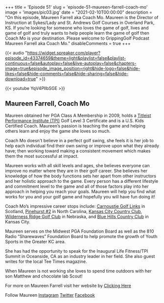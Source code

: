 +++
title = 'Episode 51'
slug = 'episode-51-maureen-farrell-coach-mo'
image = 'images/pic03.jpg'
date = "2021-02-10T00:00:00"
description = "On this episode, Maureen Farrell aka Coach Mo. Maureen is the Director of Instruction at Sykes/Lady and St. Andrews Golf Courses in Overland Park, KS. If you’re looking for someone who loves the game of golf, lives and game of golf and truly wants to help people learn the game of golf then Coach Mo is your destination.  Please welcome to GrippingGolf Podcast Maureen Farrell aka Coach Mo."
disableComments = true
+++

{{< audio "https://widget.spreaker.com/player?episode_id=43374659&theme=light&playlist=false&playlist-continuous=false&autoplay=false&live-autoplay=false&chapters-image=true&episode_image_position=right&hide-logo=false&hide-likes=false&hide-comments=false&hide-sharing=false&hide-download=true" >}}


{{< youtube YqV4PllbSGE >}}



## Maureen Farrell, Coach Mo

Maureen obtained her PGA Class A Membership in 2009, holds a [Titleist Performance Institute (TPI)](https://www.mytpi.com/) Golf Level 3 Certificate and is a U.S. Kids Certified Coach. Maureen’s passion is teaching the game and helping others learn and enjoy the game she loves so much.

Coach Mo doesn't believe in a perfect golf swing, she feels it is her job to help each individual find their own swing or improve upon what they already have; then working toward making a consistent movement which makes them the most successful at impact.

Maureen works with all skill levels and ages, she believes everyone can improve no matter where they are in their golf career. She believes her knowledge of how the body functions sets her apart from other instructors and her holistic approach to the game. Every person has a different lifestyle and commitment level to the game and all of those factors play into her approach in helping you reach your goals. Maureen will help you find what works for you and your golf game and hopefully you will have fun doing it!

Coach Mo’s impressive career stops include: [Carnoustie Golf Links](https://www.carnoustiegolflinks.com/) in Scotland, [Pinehurst #2](https://www.pinehurst.com/golf/courses/no-2/) in North Carolina, [Kansas City Country Club](https://kccc.com/), [Wilderness Ridge Golf Club](https://www.wildernessridgegolf.com/) in Nebraska, and [Blue Hills Country Club](https://www.bluehillscc.com/) in Kansas City.

Maureen serves on the Midwest PGA Foundation Board as well as the 810 Radio “Sharewaves” Foundation Board to help promote the growth of Youth Sports in the Greater KC area. 

She has had the opportunity to speak for the Inaugural Life Fitness/TPI Summit in Oceanside, CA as an industry leader in her field. She also guest writes for the local Tee Times magazine. 

When Maureen is not working she loves to spend time outdoors with her son Matthew and chocolate lab Scout!

For more on Maureen Farrell visit her website by [Clicking Here](http://maureenolsongolf.com/)

Follow Maureen
[Instagram](https://www.instagram.com/coachmogolf/)
[Twitter](https://twitter.com/coachmogolf?s=11)
[Facebook](https://www.facebook.com/CoachMoGolf/)

